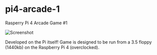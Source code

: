 # pi4-arcade-1
Rasperry Pi 4 Arcade Game #1

![Screenshot](https://i.imgur.com/jgVZlMC.png)

Developed on the Pi itself!
Game is designed to be run from a 3.5 floppy (1440kb) on the Raspberry Pi 4 (overclocked).
